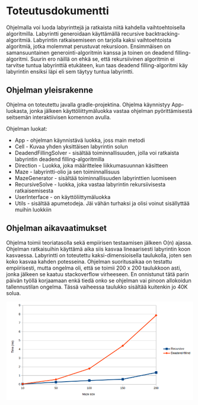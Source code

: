 # Toteutusdokumentti
Ohjelmalla voi luoda labyrinttejä ja ratkaista niitä kahdella vaihtoehtoisella algoritmilla. Labyrintti generoidaan käyttämällä recursive backtracking-algoritmiä. Labyrintin ratkaisemiseen on tarjolla kaksi vaihtoehtoista algoritmiä, jotka molemmat perustuvat rekursioon. Ensimmäisen on samansuuntainen generointi-algoritmin kanssa ja toinen on deadend filling-algoritmi. Suurin ero näillä on ehkä se, että rekursiivinen algoritmin ei tarvitse tuntua labyrinttiä etukäteen, kun taas deadend filling-algoritmi käy labyrintin ensiksi läpi eli sem täytyy tuntua labyrintti.

## Ohjelman yleisrakenne
Ohjelma on toteutettu javalla gradle-projektina. Ohjelma käynnistyy App-luokasta, jonka jälkeen käyttöliittymäluokka vastaa ohjelman pyörittämisestä seitsemän interaktiivisen komennon avulla.

Ohjelman luokat:
- App - ohjelman käynnistävä luokka, joss main metodi
- Cell - Kuvaa yhden yksittäisen labyrintin solun
- DeadendFillingSolver - sisältää toiminnallisuuden, jolla voi ratkaista labyrintin deadend filling-algoritmilla
- Direction - Luokka, joka määrittelee liikkumasuunnan käsitteen
- Maze - labyrintti-olio ja sen toiminnallisuus
- MazeGenerator - sisältää toiminnallisuuden labyrinttien luomiseen
- RecursiveSolve - luokka, joka vastaa labyrintin rekursiivisesta ratkaisemisesta
- UserInterface - on käyttöliittymäluokka
- Utils - sisältää apumetodeja. Jäi vähän turhaksi ja olisi voinut sisällyttää muihin luokkiin

## Ohjelman aikavaatimukset
Ohjelma toimii teoriatasolla sekä empiirisen testaamisen jälkeen O(n) ajassa. Ohjelman ratkaisuihin käyttämä aika siis kasvaa lineaarisesti labyrintin koon kasvaessa. Labyrintti on toteutettu kaksi-dimensioisella taulukolla, joten sen koko kasvaa kahden potesseina. Ohjelman suoritusaikaa on testattu empiirisesti, mutta ongelma oli, että se toimii 200 x 200 taulukkoon asti, jonka jälkeen se kaatuu stackoverflow virheeseen. En onnistunut tätä parin päivän työllä korjaamaan enkä tiedä onko se ohjelman vai pinoon allokoidun tallennustilan ongelma. Tässä vaiheessa taulukko sisältää kuitenkin jo 40K solua.

![suoritustestaus](/documents/kuvat/performance.png)
